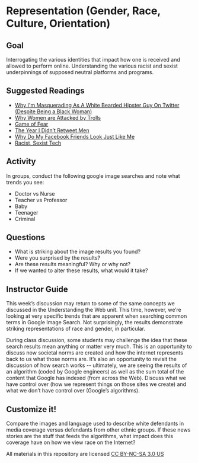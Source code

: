 # Representation (Gender, Race, Culture, Orientation)

## Goal

Interrogating the various identities that impact how one is received and allowed to perform online. Understanding the various racist and sexist underpinnings of supposed neutral platforms and programs.

## Suggested Readings

* [Why I'm Masquerading As A White Bearded Hipster Guy On Twitter (Despite Being a Black Woman)](http://www.xojane.com/issues/why-im-masquerading-as-a-bearded-white-hipster-guy-on-twitter)
* [Why Women are Attacked by Trolls](http://www.salon.com/2014/10/23/why_women_get_attacked_by_trolls_a_new_study_unpacks_the_digital_gender_safety_gap/)
* [Game of Fear](http://www.bostonmagazine.com/news/article/2015/04/28/gamergate/)
* [The Year I Didn’t Retweet Men](https://medium.com/the-web-we-make/the-year-i-didnt-retweet-men-79403a7eade1)
* [Why Do My Facebook Friends Look Just Like Me](https://medium.com/@markcmarino/why-do-my-facebook-friends-look-just-like-me-d14522725035#.2qfgzhcft)
* [Racist, Sexist Tech](http://www.stream.aljazeera.com/story/201507212120-0024900)

## Activity

In groups, conduct the following google image searches and note what trends you see:
- Doctor vs Nurse
- Teacher vs Professor
- Baby
- Teenager
- Criminal

## Questions

* What is striking about the image results you found?
* Were you surprised by the results?
* Are these results meaningful? Why or why not?  
* If we wanted to alter these results, what would it take?

## Instructor Guide

This week’s discussion may return to some of the same concepts we discussed in the Understanding the Web unit. This time, however, we’re looking at very specific trends that are apparent when searching common terms in Google Image Search. Not surprisingly, the results demonstrate striking representations of race and gender, in particular.

During class discussion, some students may challenge the idea that these search results mean anything or matter very much. This is an opportunity to discuss now societal norms are created and how the internet represents back to us what those norms are. It’s also an opportunity to revisit the discussion of how search works -- ultimately, we are seeing the results of an algorithm (coded by Google engineers) as well as the sum total of the content that Google has indexed (from across the Web). Discuss what we have control over (how we represent things on those sites we create) and what we don’t have control over (Google’s algorithms).

## Customize it!

Compare the images and language used to describe white defendants in media coverage versus defendants from other ethnic groups. If these news stories are the stuff that feeds the algorithms, what impact does this coverage have on how we view race on the Internet?

All materials in this repository are licensed [CC BY-NC-SA 3.0 US](https://creativecommons.org/licenses/by-nc-sa/3.0/us/)
